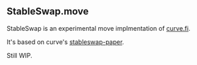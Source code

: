 ## StableSwap.move

StableSwap is an experimental move implmentation of [curve.fi](https://curve.fi).

It's based on curve's [stableswap-paper](https://curve.fi/files/stableswap-paper.pdf).

Still WIP.
